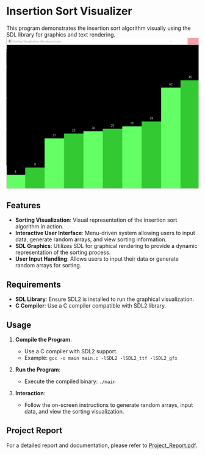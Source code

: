 # Insertion Sort Visualizer


This program demonstrates the insertion sort algorithm visually using the SDL library for graphics and text rendering.
![Insertion Sort Visualization](sort.gif)

## Features

- **Sorting Visualization**: Visual representation of the insertion sort algorithm in action.
- **Interactive User Interface**: Menu-driven system allowing users to input data, generate random arrays, and view sorting information.
- **SDL Graphics**: Utilizes SDL for graphical rendering to provide a dynamic representation of the sorting process.
- **User Input Handling**: Allows users to input their data or generate random arrays for sorting.

## Requirements

- **SDL Library**: Ensure SDL2 is installed to run the graphical visualization.
- **C Compiler**: Use a C compiler compatible with SDL2 library.

## Usage

1. **Compile the Program**:
    - Use a C compiler with SDL2 support.
    - Example: `gcc -o main main.c -lSDL2 -lSDL2_ttf -lSDL2_gfx`

2. **Run the Program**:
    - Execute the compiled binary: `./main`

3. **Interaction**:
    - Follow the on-screen instructions to generate random arrays, input data, and view the sorting visualization.

## Project Report

For a detailed report and documentation, please refer to [Project_Report.pdf](Insertion-sort-visualiser.pdf).

